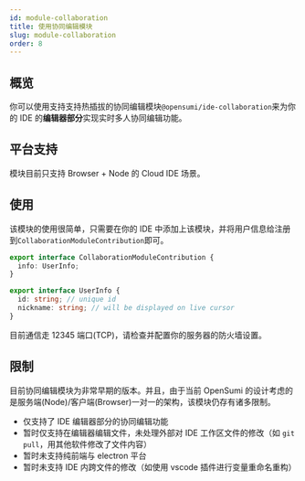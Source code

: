 ```yaml
---
id: module-collaboration
title: 使用协同编辑模块
slug: module-collaboration
order: 8
---
```


## 概览

你可以使用支持支持热插拔的协同编辑模块`@opensumi/ide-collaboration`来为你的 IDE 的**编辑器部分**实现实时多人协同编辑功能。

## 平台支持

模块目前只支持 Browser + Node 的 Cloud IDE 场景。

## 使用

该模块的使用很简单，只需要在你的 IDE 中添加上该模块，并将用户信息给注册到`CollaborationModuleContribution`即可。

```typescript
export interface CollaborationModuleContribution {
  info: UserInfo;
}

export interface UserInfo {
  id: string; // unique id
  nickname: string; // will be displayed on live cursor
}
```

目前通信走 12345 端口(TCP)，请检查并配置你的服务器的防火墙设置。

## 限制

目前协同编辑模块为非常早期的版本。并且，由于当前 OpenSumi 的设计考虑的是服务端(Node)/客户端(Browser)一对一的架构，该模块仍存有诸多限制。

- 仅支持了 IDE 编辑器部分的协同编辑功能
- 暂时仅支持在编辑器编辑文件，未处理外部对 IDE 工作区文件的修改（如 `git pull`，用其他软件修改了文件内容）
- 暂时未支持纯前端与 electron 平台
- 暂时未支持 IDE 内跨文件的修改（如使用 vscode 插件进行变量重命名重构）
